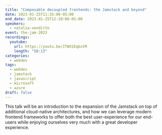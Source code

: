 ```yaml
---
title: "Composable decoupled frontends: the Jamstack and beyond"
date: 2023-01-25T11:35:00-05:00
end_date: 2023-01-25T12:20:00-05:00
speakers:
  - natalia-venditto
event: the-jam-2023
recordings:
  youtube:
    url: https://youtu.be/ITWX1EqbxtM
    length: "50:13"
categories:
  - webdev
tags:
  - webdev
  - jamstack
  - javascript
  - microsoft
  - azure
draft: false
---
```


This talk will be an introduction to the expansion of the Jamstack on top of additional cloud-native architectures, and how we can leverage modern frontend frameworks to offer both the best user-experience for our end-users while enjoying ourselves very much with a great developer experience.
